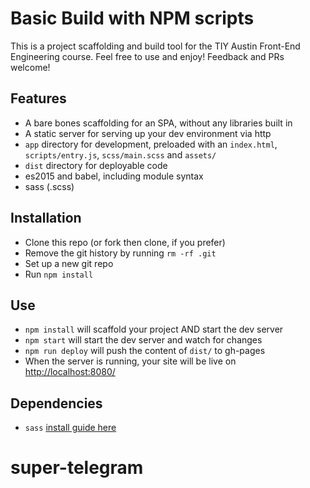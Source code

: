 # Basic Build with NPM scripts
This is a project scaffolding and build tool for the TIY Austin Front-End Engineering course. Feel free to use and enjoy! Feedback and PRs welcome!

## Features
- A bare bones scaffolding for an SPA, without any libraries built in
- A static server for serving up your dev environment via http
- `app` directory for development, preloaded with an `index.html`, `scripts/entry.js`, `scss/main.scss` and `assets/`
- `dist` directory for deployable code
- es2015 and babel, including module syntax
- sass (.scss)

## Installation
- Clone this repo (or fork then clone, if you prefer)
- Remove the git history by running `rm -rf .git`
- Set up a new git repo
- Run `npm install`

## Use
- `npm install` will scaffold your project AND start the dev server
- `npm start` will start the dev server and watch for changes
- `npm run deploy` will push the content of `dist/` to gh-pages
- When the server is running, your site will be live on [http://localhost:8080/](http://localhost:8080/)

## Dependencies
- `sass` [install guide here](http://sass-lang.com/install)
# super-telegram
